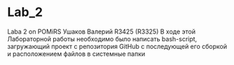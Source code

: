 # Lab_2
Laba 2 on POMiRS
Ушаков Валерий R3425 (R3325)
В ходе этой Лабораторной работы необходимо было написать bash-script, загружающий проект с репозитория GitHub с последующей его сборкой и расположением файлов в системные папки
